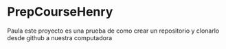 # PrepCourseHenry
Paula 
este proyecto es una prueba de como crear un repositorio y clonarlo desde github a nuestra computadora
